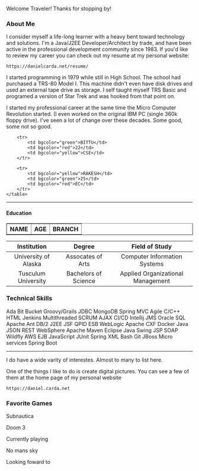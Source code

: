Welcome Traveler!  Thanks for stopping by!

### About Me

I consider myself a life-long learner with a heavy bent toward technology and solutions.  I'm a Java/J2EE Developer/Architect by trade, and have been active in the professional development community since 1983.  If you'd like to review my career you can check out my resume at my personal website:

    https://danielcarda.net/resume/
    
I started programming in 1979 while still in High School.  The school had purchased a TRS-80 Model I.  This machine didn't even have disk drives and used an external tape drive as storage.  I self taught myself TRS Basic and programed a version of Star Trek and was hooked from that point on.

I started my professional career at the same time the Micro Computer Revolution started.  (I even worked on the original IBM PC (single 360k floppy drive).  I've seen a lot of change over these decades.  Some good, some not so good.



<table width="500" border="1"> 
        <tr> 
            <th>NAME</th> 
            <th>AGE</th> 
            <th>BRANCH</th> 
        </tr> 
  
        <tr> 
            <td bgcolor="green">BITTU</td> 
            <td bgcolor="red">22</td> 
            <td bgcolor="yellow">CSE</td> 
        </tr> 
  
        <tr> 
            <td bgcolor="yellow">RAKESH</td> 
            <td bgcolor="green">25</td> 
            <td bgcolor="red">EC</td> 
        </tr> 
    </table> 







----

#### Education

| Institution          | Degree               | Field of Study                    |
|:--------------------:|:--------------------:|:---------------------------------:|
| University of Alaska | Assocates of Arts    | Computer Information Systems      | 
| Tusculum University  | Bachelors of Science | Applied Organizational Management |


### Technical Skills


Ada	Bit Bucket	Groovy/Grails	JDBC	MongoDB	Spring MVC
Agile	C/C++	HTML	Jenkins	Multithreaded	SCRUM
AJAX	CI/CD	Intellij	JMS	Oracle	SQL
Apache Ant	DB/2	J2EE	JSF	QPID ESB	WebLogic
Apache CXF	Docker	Java	JSON	REST	WebSphere
Apache Maven	Eclipse	Java Swing	JSP	SOAP	Wildfly
AWS	EJB	JavaScript	JUnit	Spring	XML
Bash	Git	JBoss	Micro services	Spring Boot	


----
I do have a wide varity of interestes.  Almost to many to list here.  

One of the things I like to do is create digital pictures.  You can see a few of them at the home page of my personal website

    https://daniel.carda.net



### Favorite Games

Subnautica

Doom 3

Currently playing

No mans sky

Looking foward to

<!--
**dcarda/dcarda** is a ✨ _special_ ✨ repository because its `README.md` (this file) appears on your GitHub profile.

Here are some ideas to get you started:

- 🔭 I’m currently working on ...
- 🌱 I’m currently learning ...
- 👯 I’m looking to collaborate on ...
- 🤔 I’m looking for help with ...
- 💬 Ask me about ...
- 📫 How to reach me: ...
- 😄 Pronouns: ...
- ⚡ Fun fact: ...
-->
